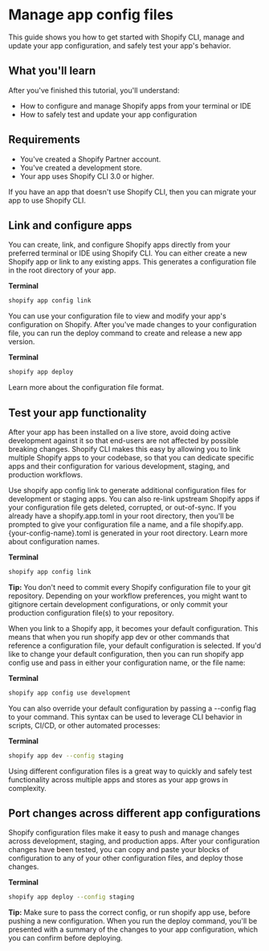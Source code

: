 # Manage app config files

This guide shows you how to get started with Shopify CLI, manage and update your app configuration, and safely test your app's behavior.

## What you'll learn

After you've finished this tutorial, you'll understand:

- How to configure and manage Shopify apps from your terminal or IDE
- How to safely test and update your app configuration

## Requirements

- You've created a Shopify Partner account.
- You've created a development store.
- Your app uses Shopify CLI 3.0 or higher.

If you have an app that doesn't use Shopify CLI, then you can migrate your app to use Shopify CLI.

## Link and configure apps

You can create, link, and configure Shopify apps directly from your preferred terminal or IDE using Shopify CLI. You can either create a new Shopify app or link to any existing apps. This generates a configuration file in the root directory of your app.

**Terminal**
```bash
shopify app config link
```

You can use your configuration file to view and modify your app's configuration on Shopify. After you've made changes to your configuration file, you can run the deploy command to create and release a new app version.

**Terminal**
```bash
shopify app deploy
```

Learn more about the configuration file format.

## Test your app functionality

After your app has been installed on a live store, avoid doing active development against it so that end-users are not affected by possible breaking changes. Shopify CLI makes this easy by allowing you to link multiple Shopify apps to your codebase, so that you can dedicate specific apps and their configuration for various development, staging, and production workflows.

Use shopify app config link to generate additional configuration files for development or staging apps. You can also re-link upstream Shopify apps if your configuration file gets deleted, corrupted, or out-of-sync. If you already have a shopify.app.toml in your root directory, then you'll be prompted to give your configuration file a name, and a file shopify.app.{your-config-name}.toml is generated in your root directory. Learn more about configuration names.

**Terminal**
```bash
shopify app config link
```

**Tip:** You don't need to commit every Shopify configuration file to your git repository. Depending on your workflow preferences, you might want to gitignore certain development configurations, or only commit your production configuration file(s) to your repository.

When you link to a Shopify app, it becomes your default configuration. This means that when you run shopify app dev or other commands that reference a configuration file, your default configuration is selected. If you'd like to change your default configuration, then you can run shopify app config use and pass in either your configuration name, or the file name:

**Terminal**
```bash
shopify app config use development
```

You can also override your default configuration by passing a --config flag to your command. This syntax can be used to leverage CLI behavior in scripts, CI/CD, or other automated processes:

**Terminal**
```bash
shopify app dev --config staging
```

Using different configuration files is a great way to quickly and safely test functionality across multiple apps and stores as your app grows in complexity.

## Port changes across different app configurations

Shopify configuration files make it easy to push and manage changes across development, staging, and production apps. After your configuration changes have been tested, you can copy and paste your blocks of configuration to any of your other configuration files, and deploy those changes.

**Terminal**
```bash
shopify app deploy --config staging
```

**Tip:** Make sure to pass the correct config, or run shopify app use, before pushing a new configuration. When you run the deploy command, you'll be presented with a summary of the changes to your app configuration, which you can confirm before deploying.